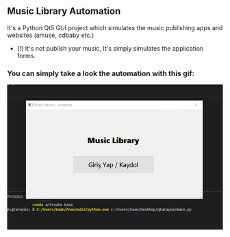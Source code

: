 ## Music Library Automation

It's a Python Qt5 GUI project which simulates the music publishing apps and websites (amuse, cdbaby etc.)
* [!] It's not publish your music, It's simply simulates the application forms.

### You can simply take a look the automation with this gif:
<img src="Project%20Assets/projetanitim.gif"/>
